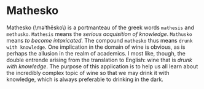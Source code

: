 Mathesko
========

Mathesko (\məˈthēsko\\) is a portmanteau of the greek words `mathesis` and `methusko`. 
`Mathesis` means the *serious acquisition of knowledge*. 
`Mathusko` means *to become intoxicated*. The compound `mathesko` thus means `drunk with knowledge`. 
One implication in the domain of wine is obvious, as is perhaps the allusion in the realm of academics. 
I most like, though, the double entrende arising from the translation to English: wine that is *drunk with knowledge*.
The purpose of this application is to help us all learn about the incredibly complex topic of wine so that we may
drink it with knowledge, which is always preferable to drinking in the dark.
